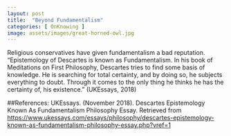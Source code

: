 ```yaml
---
layout: post
title:  "Beyond Fundamentalism"
categories: [ OnKnowing ]
image: assets/images/great-horned-owl.jpg
---
```

Religious conservatives have given fundamentalism a bad reputation. “Epistemology of Descartes is known as Fundamentalism. In his book of 
Meditations on First Philosophy, Descartes tries to find some basis of knowledge. He is searching for total certainty, and by doing so, he subjects 
everything to doubt. Through it comes to the only thing he thinks he has the certainty of, his existence.” (UKEssays, 2018)

##References:
UKEssays. (November 2018). Descartes Epistemology Known As Fundamentalism Philosophy Essay. Retrieved from https://www.ukessays.com/essays/philosophy/descartes-epistemology-known-as-fundamentalism-philosophy-essay.php?vref=1 